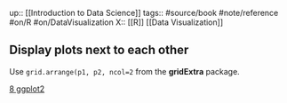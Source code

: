 up:: [[Introduction to Data Science]]
tags:: #source/book #note/reference #on/R #on/DataVisualization 
X:: [[R]] [[Data Visualization]]

## Display plots next to each other

Use `grid.arrange(p1, p2, ncol=2` from the __gridExtra__ package.

[8 ggplot2](https://biscotty666.github.io/Data-Science-R-PH125x/docs/Pt08.html#grid.arrange)